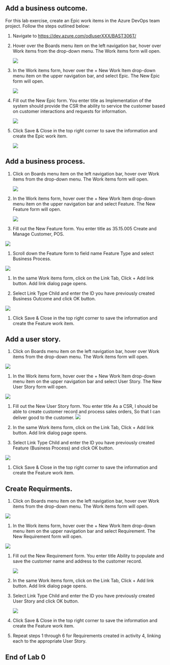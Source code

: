


## Add a business outcome.


For this lab exercise, create an Epic work items in the Azure DevOps team project.
Follow the steps outlined below:


1. Navigate to https://dev.azure.com/odluserXXX/BAST306T/

1. Hover over the Boards menu item on the left navigation bar, hover over Work items from the drop-down menu.  The Work items form    will open.
    
    ![](https://github.com/sumitmalik51/BAST306T-Labs/blob/master/Lab0/images/snap1.png)
   
   
1. In the Work items form, hover over the + New Work Item drop-down menu item on the upper navigation bar, and select Epic.  The New Epic form will open.

    ![](https://github.com/sumitmalik51/BAST306T-Labs/blob/master/Lab0/images/snap2.png)

1. Fill out the New Epic form.  You enter title as Implementation of the system should provide the CSR the ability to service the customer based on customer interactions and requests for information. 

   ![](https://github.com/sumitmalik51/BAST306T-Labs/blob/master/Lab0/images/snap3.png)
     
1. Click Save & Close in the top right corner to save the information and create the Epic work item.

   ![](https://github.com/sumitmalik51/BAST306T-Labs/blob/master/Lab0/images/snap4.png)
  
  
## Add a business process.

1. Click on Boards menu item on the left navigation bar, hover over Work items from the drop-down menu.  The Work items form will open.

   ![](https://github.com/sumitmalik51/BAST306T-Labs/blob/master/Lab0/images/snap5.png)
  
1. In the Work items form, hover over the + New Work Item drop-down menu item on the upper navigation bar and select Feature.  The New Feature form will open.

   ![](https://github.com/sumitmalik51/BAST306T-Labs/blob/master/Lab0/images/snap6.png)

1. Fill out the New Feature form. You enter title as 35.15.005 Create and Manage Customer, POS.

  ![](https://github.com/sumitmalik51/BAST306T-Labs/blob/master/Lab0/images/snap7.png)
  
1. Scroll down the Feature form to field name Feature Type and select Business Process.

  ![](https://github.com/sumitmalik51/BAST306T-Labs/blob/master/Lab0/images/snap8.png)
  
1. In the same Work items form, click on the Link  Tab, Click + Add link button. Add link dialog page opens.
 
1. Select Link Type Child and enter the ID you have previously created Business Outcome and click OK button.

  ![](https://github.com/sumitmalik51/BAST306T-Labs/blob/master/Lab0/images/snap9.png)
  
1. Click Save & Close in the top right corner to save the information and create the Feature work item.


## Add a user story.

1. Click on Boards menu item on the left navigation bar, hover over Work items from the drop-down menu.  The Work items form will open.
  
  ![](https://github.com/sumitmalik51/BAST306T-Labs/blob/master/Lab0/images/snap10.png)


1. In the Work items form, hover over the + New Work Item drop-down menu item on the upper navigation bar and select User Story.  The New User Story form will open.

  ![](https://github.com/sumitmalik51/BAST306T-Labs/blob/master/Lab0/images/snap11.png)

1. Fill out the New User Story form.  You enter title As a CSR, I should be able to create customer record and process sales orders, So that I can deliver good to the customer. 
  ![](https://github.com/sumitmalik51/BAST306T-Labs/blob/master/Lab0/images/snap12.png)
  
1. In the same Work items form, click on the Link  Tab, Click + Add link button. Add link dialog page opens.

1. Select Link Type Child and enter the ID you have previously created Feature (Business Process) and click OK button.

  ![](https://github.com/sumitmalik51/BAST306T-Labs/blob/master/Lab0/images/snap13.png)

1. Click Save & Close in the top right corner to save the information and create the Feature work item.


## Create Requirments.

1. Click on Boards menu item on the left navigation bar, hover over Work items from the drop-down menu.  The Work items form will open.

  ![](https://github.com/sumitmalik51/BAST306T-Labs/blob/master/Lab0/images/snap14.png)


1. In the Work items form, hover over the + New Work Item drop-down menu item on the upper navigation bar and select Requirement.  The New Requirement form will open.

  ![](https://github.com/sumitmalik51/BAST306T-Labs/blob/master/Lab0/images/snap15.png)


1. Fill out the New Requirement form.  You enter title Ability to populate and save the customer name and address to the customer record. 

   ![](https://github.com/sumitmalik51/BAST306T-Labs/blob/master/Lab0/images/snap16.png)
   
   
1. In the same Work items form, click on the Link  Tab, Click + Add link button. Add link dialog page opens.

1. Select Link Type Child and enter the ID you have previously created User Story and click OK button.

   ![](https://github.com/sumitmalik51/BAST306T-Labs/blob/master/Lab0/images/snap17.png)
   
1. Click Save & Close in the top right corner to save the information and create the Feature work item.

1. Repeat steps 1 through 6 for Requirements created in activity 4, linking each to the appropriate User Story.


## End of Lab 0

